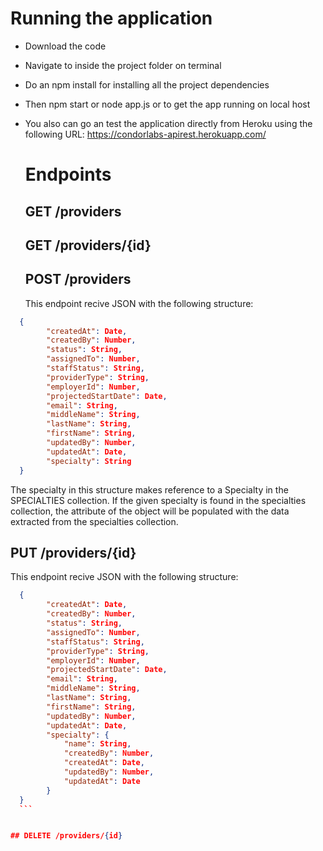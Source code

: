 # Running the application

- Download the code
- Navigate to inside the project folder on terminal
- Do an npm install for installing all the project dependencies
- Then npm start or node app.js or to get the app running on local host

- You also can go an test the application directly from  Heroku using the following URL:
  https://condorlabs-apirest.herokuapp.com/

  # Endpoints

  ## GET /providers

  ## GET /providers/{id}

  ## POST /providers
  
  This endpoint recive JSON with the following structure: <br>

```json
  {
        "createdAt": Date,
        "createdBy": Number,
        "status": String,
        "assignedTo": Number,
        "staffStatus": String,
        "providerType": String,
        "employerId": Number,
        "projectedStartDate": Date,
        "email": String,
        "middleName": String,
        "lastName": String,
        "firstName": String,
        "updatedBy": Number,
        "updatedAt": Date,
        "specialty": String
  }
  ```
  
  The specialty in this structure makes reference to a Specialty in the SPECIALTIES collection.
  If the given specialty is found in the specialties collection, the attribute of the object will be populated with the data extracted from the specialties collection. 
    

  ## PUT /providers/{id}
  This endpoint recive JSON with the following structure: <br>
  
  ```json
    {
          "createdAt": Date,
          "createdBy": Number,
          "status": String,
          "assignedTo": Number,
          "staffStatus": String,
          "providerType": String,
          "employerId": Number,
          "projectedStartDate": Date,
          "email": String,
          "middleName": String,
          "lastName": String,
          "firstName": String,
          "updatedBy": Number,
          "updatedAt": Date,
          "specialty": {
              "name": String,
              "createdBy": Number,
              "createdAt": Date,
              "updatedBy": Number,
              "updatedAt": Date
          }
    }
    ```


  ## DELETE /providers/{id}

